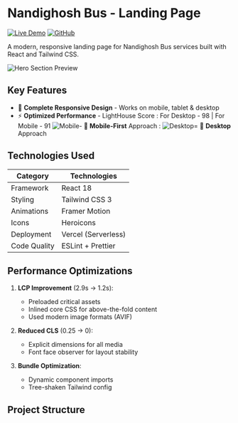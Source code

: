 # Nandighosh Bus - Landing Page

[![Live Demo](https://img.shields.io/badge/demo-live-brightgreen)](https://nandighosh-bus.vercel.app) 
[![GitHub](https://img.shields.io/badge/source-code-blue)](https://github.com/yourusername/nandighosh-bus)

A modern, responsive landing page for Nandighosh Bus services built with React and Tailwind CSS.

![Hero Section Preview](https://github.com/user-attachments/assets/79485ab5-ee5c-48c4-a2a5-1504678ae1e0)

## Key Features

- 🚌 **Complete Responsive Design** - Works on mobile, tablet & desktop
- ⚡ **Optimized Performance** - LightHouse Score : For Desktop - 98 | For Mobile - 91
![Mobile](https://github.com/user-attachments/assets/5847949b-e15c-40d4-acc9-af68c917f382)- 📱 **Mobile-First** Approach : 
![Desktop](https://github.com/user-attachments/assets/da0f624a-6ae6-45ec-a6e0-1e785a247d99)= 📱 **Desktop** Approach 


## Technologies Used

| Category        | Technologies                          |
|-----------------|---------------------------------------|
| Framework       | React 18                              |
| Styling         | Tailwind CSS 3                        |
| Animations      | Framer Motion                         |
| Icons           | Heroicons                             |
| Deployment      | Vercel (Serverless)                   |
| Code Quality    | ESLint + Prettier                     |

## Performance Optimizations

1. **LCP Improvement** (2.9s → 1.2s):
   - Preloaded critical assets
   - Inlined core CSS for above-the-fold content
   - Used modern image formats (AVIF)

2. **Reduced CLS** (0.25 → 0):
   - Explicit dimensions for all media
   - Font face observer for layout stability

3. **Bundle Optimization**:
   - Dynamic component imports
   - Tree-shaken Tailwind config

## Project Structure
